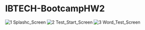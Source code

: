 # IBTECH-BootcampHW2

![1 Splashc_Screen](https://user-images.githubusercontent.com/81637840/132958898-f53c9e8a-71c9-45ca-a427-846e0294f579.png)
![2 Test_Start_Screen](https://user-images.githubusercontent.com/81637840/132958900-d03ae6a3-eb6a-4079-8147-3594493556cc.png)
![3 Word_Test_Screen](https://user-images.githubusercontent.com/81637840/132958901-e59a96c7-6228-4757-bace-7c8009ac3447.png)
